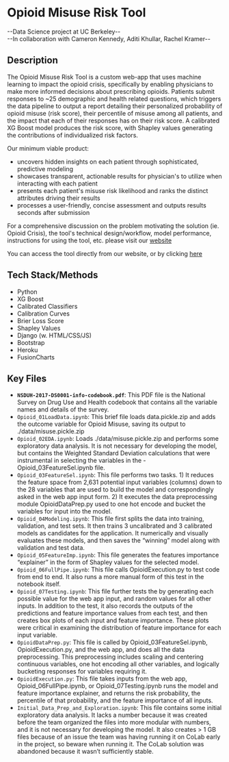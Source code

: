 # Opioid Misuse Risk Tool

--Data Science project at UC Berkeley--  
--In collaboration with Cameron Kennedy, Aditi Khullar, Rachel Kramer--  


Description
-----------

The Opioid Misuse Risk Tool is a custom web-app that uses machine learning to impact the opioid crisis, specifically by enabling physicians to make more informed decisions about prescribing opioids. Patients submit responses to ~25 demographic and health related questions, which triggers the data pipeline to output a report detailing their personalized probability of opioid misuse (risk score), their percentile of misuse among all patients, and the impact that each of their responses has on their risk score. A calibrated XG Boost model produces the risk score, with Shapley values generating the contributions of individualized risk factors.

Our minimum viable product:

- uncovers hidden insights on each patient through sophisticated, predictive modeling
- showcases transparent, actionable results for physician's to utilize when interacting with each patient
- presents each patient's misuse risk likelihood and ranks the distinct attributes driving their results
- processes a user-friendly, concise assessment and outputs results seconds after submission

For a comprehensive discussion on the problem motivating the solution (ie. Opioid Crisis), the tool's technical design/workflow, model performance, instructions for using the tool, etc. please visit our [website](https://opioidmisuserisk.github.io/)

You can access the tool directly from our website, or by clicking [here](https://opioidrisk.herokuapp.com/polls)

Tech Stack/Methods
-----------

- Python
- XG Boost
- Calibrated Classifiers
- Calibration Curves
- Brier Loss Score
- Shapley Values
- Django (w. HTML/CSS/JS)
- Bootstrap
- Heroku
- FusionCharts

Key Files
-----------

- **`NSDUH-2017-DS0001-info-codebook.pdf`**: This PDF file is the National Survey on Drug Use and Health codebook that contains all the variable names and details of the survey.
- `Opioid_01LoadData.ipynb`: This brief file loads data.pickle.zip and adds the outcome variable for Opioid Misuse, saving its output to ./data/misuse.pickle.zip
- `Opioid_02EDA.ipynb`: Loads ./data/misuse.pickle.zip and performs some exploratory data analysis. It is not necessary for developing the model, but contains the Weighted Standard Deviation calculations that were instrumental in selecting the variables in the - Opioid_03FeatureSel.ipynb file.
- `Opioid_03FeatureSel.ipynb`: This file performs two tasks. 1) It reduces the feature space from 2,631 potential input variables (columns) down to the 28 variables that are used to build the model and correspondingly asked in the web app input form. 2) It executes the data preprocessing module OpioidDataPrep.py used to one hot encode and bucket the variables for input into the model.
- `Opioid_04Modeling.ipynb`: This file first splits the data into training, validation, and test sets. It then trains 3 uncalibrated and 3 calibrated models as candidates for the application. It numerically and visually evaluates these models, and then saves the “winning” model along with validation and test data.
- `Opioid_05FeatureImp.ipynb`: This file generates the features importance “explainer” in the form of Shapley values for the selected model.
- `Opioid_06FullPipe.ipynb`: This file calls OpioidExecution.py to test code from end to end. It also runs a more manual form of this test in the notebook itself.
- `Opioid_07Testing.ipynb`: This file further tests the by generating each possible value for the web app input, and random values for all other inputs. In addition to the test, it also records the outputs of the predictions and feature importance values from each test, and then creates box plots of each input and feature importance. These plots were critical in examining the distribution of feature importance for each input variable.
- `OpioidDataPrep.py`: This file is called by Opioid_03FeatureSel.ipynb, OpioidExecution.py, and the web app, and does all the data preprocessing. This preprocessing includes scaling and centering continuous variables, one hot encoding all other variables, and logically bucketing responses for variables requiring it.
- `OpioidExecution.py`: This file takes inputs from the web app, Opioid_06FullPipe.ipynb, or Opioid_07Testing.ipynb runs the model and feature importance explainer, and returns the risk probability, the percentile of that probability, and the feature importance of all inputs.
- `Initial_Data_Prep_and_Exploration.ipynb`: This file contains some initial exploratory data analysis. It lacks a number because it was created before the team organized the files into more modular with numbers, and it is not necessary for developing the model. It also creates > 1 GB files because of an issue the team was having running it on CoLab early in the project, so beware when running it. The CoLab solution was abandoned because it wasn’t sufficiently stable.


